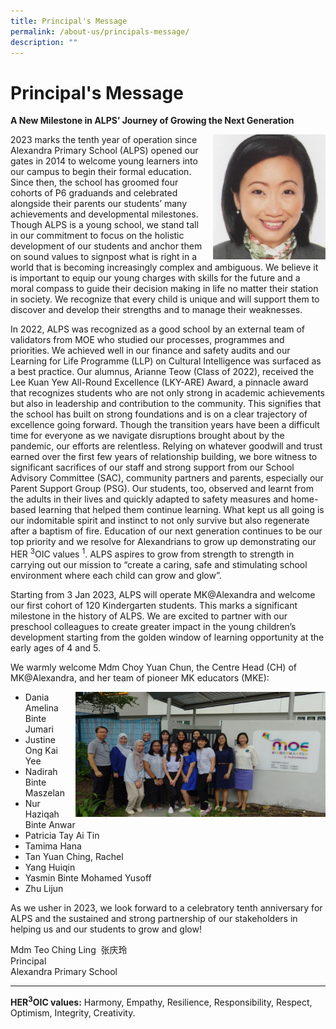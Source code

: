 ```yaml
---
title: Principal's Message
permalink: /about-us/principals-message/
description: ""
---
```

# **Principal's Message**




**A New Milestone in ALPS’ Journey of Growing the Next Generation**

<img src="/images/Principal%20Photo.jpg" style="width:180px;height:200px;margin-left:15px;" align = "right">

        

2023 marks the tenth year of operation since Alexandra Primary School (ALPS) opened our gates in 2014 to welcome young learners into our campus to begin their formal education. Since then, the school has groomed four cohorts of P6 graduands and celebrated alongside their parents our students’ many achievements and developmental milestones. Though ALPS is a young school, we stand tall in our commitment to focus on the holistic development of our students and anchor them on sound values to signpost what is right in a world that is becoming increasingly complex and ambiguous. We believe it is important to equip our young charges with skills for the future and a moral compass to guide their decision making in life no matter their station in society. We recognize that every child is unique and will support them to discover and develop their strengths and to manage their weaknesses.   

In 2022, ALPS was recognized as a good school by an external team of validators from MOE who studied our processes, programmes and priorities. We achieved well in our finance and safety audits and our Learning for Life Programme (LLP) on Cultural Intelligence was surfaced as a best practice. Our alumnus, Arianne Teow (Class of 2022), received the Lee Kuan Yew All-Round Excellence (LKY-ARE) Award, a pinnacle award that recognizes students who are not only strong in academic achievements but also in leadership and contribution to the community. This signifies that the school has built on strong foundations and is on a clear trajectory of excellence going forward. Though the transition years have been a difficult time for everyone as we navigate disruptions brought about by the pandemic, our efforts are relentless. Relying on whatever goodwill and trust earned over the first few years of relationship building, we bore witness to significant sacrifices of our staff and strong support from our School Advisory Committee (SAC), community partners and parents, especially our Parent Support Group (PSG). Our students, too, observed and learnt from the adults in their lives and quickly adapted to safety measures and home-based learning that helped them continue learning. What kept us all going is our indomitable spirit and instinct to not only survive but also regenerate after a baptism of fire. Education of our next generation continues to be our top priority and we resolve for Alexandrians to grow up demonstrating our HER         <sup>3</sup>OIC values <sup>1</sup>. ALPS aspires to grow from strength to strength in carrying out our mission to “create a caring, safe and stimulating school environment where each child can grow and glow”.

Starting from 3 Jan 2023, ALPS will operate MK@Alexandra and welcome our first cohort of 120 Kindergarten students. This marks a significant milestone in the history of ALPS. We are excited to partner with our preschool colleagues to create greater impact in the young children’s development starting from the golden window of learning opportunity at the early ages of 4 and 5.

We warmly welcome Mdm Choy Yuan Chun, the Centre Head (CH) of MK@Alexandra, and her team of pioneer MK educators (MKE):

<img src="/images/School%20Leaders/SLs%20and%20MK%20Team.jpg" style="width:400px;height:200px;margin-left:15px;" align = "right">

*  Dania Amelina Binte Jumari  
* Justine Ong Kai Yee
* Nadirah Binte Maszelan
* Nur Haziqah Binte Anwar
* Patricia Tay Ai Tin
* Tamima Hana
* Tan Yuan Ching, Rachel
* Yang Huiqin
* Yasmin Binte Mohamed Yusoff
* Zhu Lijun


As we usher in 2023, we look forward to a celebratory tenth anniversary for ALPS and the sustained and strong partnership of our stakeholders in helping us and our students to grow and glow!


  

Mdm Teo Ching Ling  张庆玲   
Principal    
Alexandra Primary School

* * *
**HER<sup>3</sup>OIC values:** Harmony, Empathy, Resilience, Responsibility, Respect, Optimism, Integrity, Creativity.